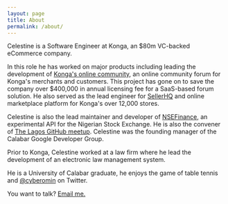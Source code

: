 ```yaml
---
layout: page
title: About 
permalink: /about/
---
```


Celestine is a Software Engineer at Konga, an $80m VC-backed eCommerce company. 

In this role he has worked on major products including leading the development of [Konga's online community](http://community.konga.com), an online community forum for Konga's merchants and customers. This project has gone on to save the company over $400,000 in annual licensing fee for a SaaS-based forum solution. He also served as the lead engineer for [SellerHQ](http://shq.konga.com) and online marketplace platform for Konga's over 12,000 stores.

Celestine is also the lead maintainer and developer of [NSEFinance](http://nsefinance.com), an experimental API for the Nigerian
Stock Exchange. He is also the convener of [The Lagos GitHub meetup](http://lagosmeet.github.io). Celestine was the founding manager of the Calabar Google Developer Group.

Prior to Konga, Celestine worked at a law firm where he lead the development of an electronic law management system.

He is a University of Calabar graduate, he enjoys the game of table tennis and [@cyberomin](https://twitter.com/cyberomin) on Twitter.

You want to talk? [Email me.](celestineomin@gmail.com)